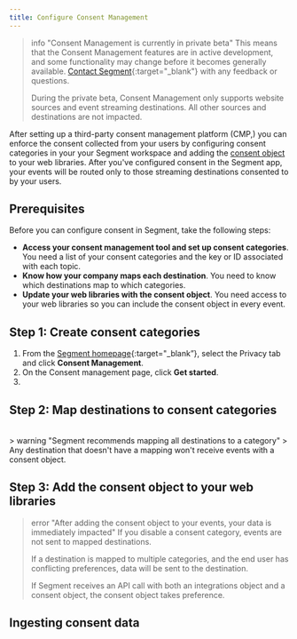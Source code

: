 ```yaml
---
title: Configure Consent Management
---
```

> info "Consent Management is currently in private beta"
> This means that the Consent Management features are in active development, and some functionality may change before it becomes generally available. [Contact Segment](https://segment.com/help/contact/){:target="_blank"} with any feedback or questions.
>
> During the private beta, Consent Management only supports website sources and event streaming destinations. All other sources and destinations are not impacted.

After setting up a third-party consent management platform (CMP,) you can enforce the consent collected from your users by configuring consent categories in your your Segment workspace and adding the [consent object](/docs/privacy/consent-management/#consent-object) to your web libraries. After you've configured consent in the Segment app, your events will be routed only to those streaming destinations consented to by your users.

<!--- note to include: how to find your category ID in tools other than onetrust-->
<!--- Folks need to do some prereq setup, there are two docs - read through and setup ourselves before including information -->

## Prerequisites

Before you can configure consent in Segment, take the following steps:
- **Access your consent management tool and set up consent categories**. You need a list of your consent categories and the key or ID associated with each topic.
- **Know how your company maps each destination**. You need to know which destinations map to which categories. 
- **Update your web libraries with the consent object**. You need access to your web libraries so you can include the consent object in every event.

## Step 1: Create consent categories

<!-- Add note that category ID is case sensitive--->

1. From the [Segment homepage](https://app.segment.com/goto-my-workspace/){:target="_blank”}, select the Privacy tab and click **Consent Management**.
2. On the Consent management page, click **Get started**.
3. 


## Step 2: Map destinations to consent categories

<br/>
> warning "Segment recommends mapping all destinations to a category"
> Any destination that doesn't have a mapping won't receive events with a consent object. 


## Step 3: Add the consent object to your web libraries


> error "After adding the consent object to your events, your data is immediately impacted"
> If you disable a consent category, events are not sent to mapped destinations.
>  
> If a destination is mapped to multiple categories, and the end user has conflicting preferences, data will be sent to the destination.
> 
> If Segment receives an API call with both an integrations object and a consent object, the consent object takes preference.

## Ingesting consent data
